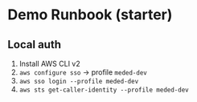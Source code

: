 # Demo Runbook (starter)

## Local auth
1) Install AWS CLI v2
2) `aws configure sso` → profile `meded-dev`
3) `aws sso login --profile meded-dev`
4) `aws sts get-caller-identity --profile meded-dev`

